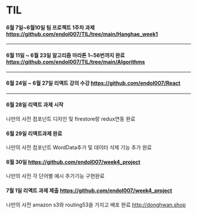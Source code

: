 # TIL

####  6월 7일~6월10일 팀 프로젝트 1주차 과제 https://github.com/endol007/TIL/tree/main/Hanghae_week1

<hr/>

####  6월 11일 ~ 6월 23일 알고리즘 마라톤 1~56번까지 완료 https://github.com/endol007/TIL/tree/main/Algorithms 

<hr/>

####  6월 24일 ~ 6월 27일 리액트 강의 수강 https://github.com/endol007/React

<hr/>

####  6월 28일 리액트 과제 시작 
나만의 사전 컴포넌트 디자인 및 firestore랑 redux연동 완료  
####  6월 29일 리액트과제 완료 
나만의 사전 컴포넌트 WordData추가 및 데이터 삭제 기능 추가 완료
####  6월 30일 https://github.com/endol007/week4_project
나만의 사전 각 단어별 예시 추가기능 구현완료
####  7월 1일 리액트 과제 제출 https://github.com/endol007/week4_project
나만의 사전 amazon s3와 routing53을 가지고 배포 완료 http://donghwan.shop

